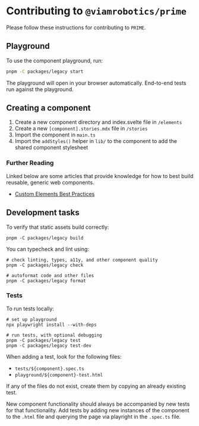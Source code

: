 # Contributing to `@viamrobotics/prime`

Please follow these instructions for contributing to `PRIME`.

## Playground

To use the component playground, run:

```bash
pnpm -C packages/legacy start
```

The playground will open in your browser automatically. End-to-end tests run against the playground.

## Creating a component

1. Create a new component directory and index.svelte file in `/elements`
2. Create a new `[component].stories.mdx` file in `/stories`
3. Import the component in `main.ts`
4. Import the `addStyles()` helper in `lib/` to the component to add the shared component stylesheet

### Further Reading

Linked below are some articles that provide knowledge for how to best build reusable, generic web components.

- [Custom Elements Best Practices](https://web.dev/custom-elements-best-practices/)

## Development tasks

To verify that static assets build correctly:

```shell
pnpm -C packages/legacy build
```

You can typecheck and lint using:

```shell
# check linting, types, a11y, and other component quality
pnpm -C packages/legacy check

# autoformat code and other files
pnpm -C packages/legacy format
```

### Tests

To run tests locally:

```shell
# set up playground
npx playwright install --with-deps

# run tests, with optional debugging
pnpm -C packages/legacy test
pnpm -C packages/legacy test-dev
```

When adding a test, look for the following files:

- `tests/${component}.spec.ts`
- `playground/${component}-test.html`

If any of the files do not exist, create them by copying an already existing test.

New component functionality should always be accompanied by new tests for that functionality. Add tests by adding new instances of the component to the `.html` file and querying the page via playright in the `.spec.ts` file.
